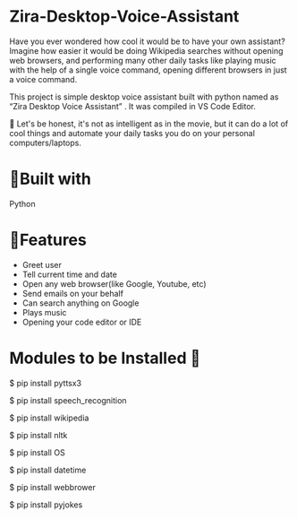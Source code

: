 # Zira-Desktop-Voice-Assistant
Have you ever wondered how cool it would be to have your own assistant? Imagine how easier it would be doing Wikipedia searches without opening web browsers, and performing many other daily tasks like playing music with the help of a single voice command, opening different browsers in just a voice command.

This project is simple desktop voice assistant built with python named as “Zira Desktop Voice Assistant” . It was compiled in VS Code Editor.

🔸 Let's be honest, it's not as intelligent as in the movie, but it can do a lot of cool things and automate your daily tasks you do on your personal computers/laptops.

# 📌Built with
Python

# 📌Features
- Greet user
- Tell current time and date
- Open any web browser(like Google, Youtube, etc)
- Send emails on your behalf
- Can search anything on Google
- Plays music
- Opening your code editor or IDE

# Modules to be Installed 🔨

$ pip install pyttsx3

$ pip install speech_recognition

$ pip install wikipedia

$ pip install nltk

$ pip install OS

$ pip install datetime

$ pip install webbrower

$ pip install pyjokes


